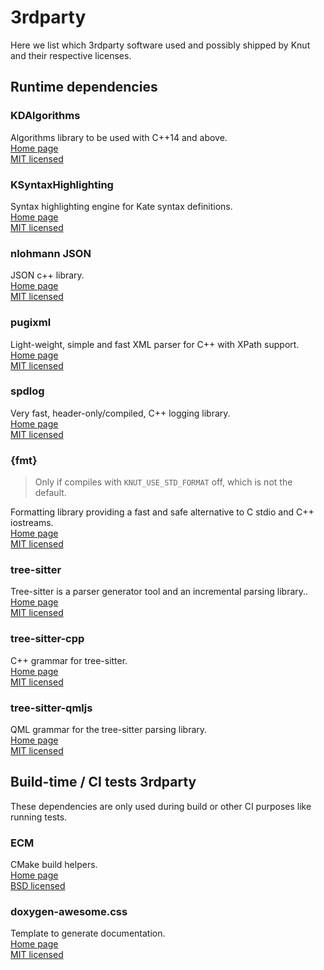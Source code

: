# 3rdparty

Here we list which 3rdparty software used and possibly shipped by Knut and their respective licenses.

## Runtime dependencies

### KDAlgorithms

Algorithms library to be used with C++14 and above.<br>
[Home page](https://github.com/KDAB/KDAlgorithms)<br>
[MIT licensed](LICENSES/MIT.txt)

### KSyntaxHighlighting

Syntax highlighting engine for Kate syntax definitions.<br>
[Home page](https://api.kde.org/frameworks/syntax-highlighting/html/)<br>
[MIT licensed](LICENSES/MIT.txt)

### nlohmann JSON

JSON c++ library.<br>
[Home page](https://github.com/nlohmann/json)<br>
[MIT licensed](LICENSES/MIT.txt)

### pugixml

Light-weight, simple and fast XML parser for C++ with XPath support.<br>
[Home page](https://github.com/zeux/pugixml)<br>
[MIT licensed](LICENSES/MIT.txt)

### spdlog

Very fast, header-only/compiled, C++ logging library.<br>
[Home page](https://github.com/gabime/spdlog)<br>
[MIT licensed](LICENSES/MIT.txt)

### {fmt}

> Only if compiles with `KNUT_USE_STD_FORMAT` off, which is not the default.

Formatting library providing a fast and safe alternative to C stdio and C++ iostreams.<br>
[Home page](https://github.com/fmtlib/fmt)<br>
[MIT licensed](LICENSES/MIT.txt)

### tree-sitter

Tree-sitter is a parser generator tool and an incremental parsing library..<br>
[Home page](https://github.com/tree-sitter/tree-sitter)<br>
[MIT licensed](LICENSES/MIT.txt)

### tree-sitter-cpp

C++ grammar for tree-sitter.<br>
[Home page](https://github.com/tree-sitter/tree-sitter-cpp)<br>
[MIT licensed](LICENSES/MIT.txt)

### tree-sitter-qmljs

QML grammar for the tree-sitter parsing library.<br>
[Home page](https://github.com/yuja/tree-sitter-qmljs)<br>
[MIT licensed](LICENSES/MIT.txt)

## Build-time / CI tests 3rdparty

These dependencies are only used during build or other CI purposes like running tests.

### ECM

CMake build helpers.<br>
[Home page](https://api.kde.org/frameworks/extra-cmake-modules/html/index.html)<br>
[BSD licensed](LICENSES/BSD-3-Clause.txt)

### doxygen-awesome.css

Template to generate documentation.<br>
[Home page](https://github.com/jothepro/doxygen-awesome-css)<br>
[MIT licensed](LICENSES/MIT.txt)
